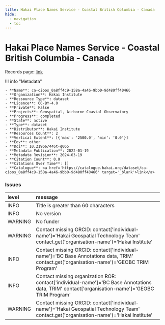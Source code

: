 ```yaml
---
title: Hakai Place Names Service - Coastal British Columbia - Canada
hide:
  - navigation
  - toc
---
```


# Hakai Place Names Service - Coastal British Columbia - Canada

Records page: <a href='https://catalogue.hakai.org/dataset/ca-cioos_0a8ff4c9-158a-4a46-9bb0-9d480ff40466' target='_blank'>link</a>

<div id='map'></div>

!!! info "Metadata"
    
    - **Name**: ca-cioos_0a8ff4c9-158a-4a46-9bb0-9d480ff40466 
    - **Organization**: Hakai Institute 
    - **Ressource Type**: dataset 
    - **Licence**: CC-BY-4.0 
    - **Private**: False 
    - **Projects**: Geospatial, Airborne Coastal Observatory 
    - **Progress**: completed 
    - **State**: active 
    - **Type**: dataset 
    - **Distributor**: Hakai Institute 
    - **Resources Count**: 2 
    - **Vertical Extent**: [{'max': '2500.0', 'min': '0.0'}] 
    - **Eov**: other 
    - **Doi**: 10.21966/446t-q065 
    - **Metadata Publication**: 2022-01-19 
    - **Metadata Revision**: 2024-03-19 
    - **Citation Count**: 0.0 
    - **Citations Over Time**: [] 
    - **Catalogue**: <a href='https://catalogue.hakai.org/dataset/ca-cioos_0a8ff4c9-158a-4a46-9bb0-9d480ff40466' target='_blank'>link</a> 

### Issues

| level   | message                                                                                                                                          |
|:--------|:-------------------------------------------------------------------------------------------------------------------------------------------------|
| INFO    | Title is greater than 60 characters                                                                                                              |
| INFO    | No version                                                                                                                                       |
| WARNING | No funder                                                                                                                                        |
| WARNING | Contact missing ORCID: contact['individual-name']='Hakai Geospatial Technology Team' contact.get('organisation-name')='Hakai Institute'          |
| INFO    | Contact missing ORCID: contact['individual-name']='BC Base Annotations data, TRIM' contact.get('organisation-name')='GEOBC TRIM Program'         |
| INFO    | Contact missing organization ROR:  contact['individual-name']='BC Base Annotations data, TRIM' contact['organisation-name']='GEOBC TRIM Program' |
| WARNING | Contact missing ORCID: contact['individual-name']='Hakai Geospatial Technology Team' contact.get('organisation-name')='Hakai Institute'          |

<script>
   document.addEventListener("DOMContentLoaded", function() {
    var map = L.map('map').setView([51.505, -125.09], 5);
    L.tileLayer('https://tile.openstreetmap.org/{z}/{x}/{y}.png', {
        maxZoom: 19,
        attribution: '&copy; <a href="http://www.openstreetmap.org/copyright">OpenStreetMap</a>'
    }).addTo(map);
    var geojsonFeature = {
        "type": "Feature",
        "properties": {
            "name" : "Hakai Place Names Service - Coastal British Columbia - Canada"
        },
        "geometry": {'type': 'Polygon', 'coordinates': [[[-129.26513671874994, 49.38237278700956], [-123.90380859374997, 49.38237278700956], [-123.90380859374997, 52.38901106223457], [-129.26513671874994, 52.38901106223457], [-129.26513671874994, 49.38237278700956]]]}
    }
    L.geoJSON(geojsonFeature).addTo(map);
   })
</script>